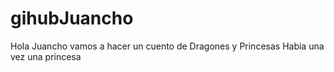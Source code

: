 # gihubJuancho

Hola Juancho vamos a hacer un cuento de Dragones y Princesas
Habia una vez una princesa